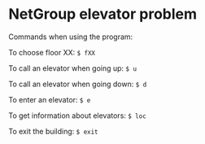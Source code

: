 # NetGroup elevator problem

Commands when using the program:

To choose floor XX:
`$ fXX`

To call an elevator when going up:
`$ u`

To call an elevator when going down:
`$ d`

To enter an elevator:
`$ e`

To get information about elevators:
`$ loc`

To exit the building:
`$ exit`